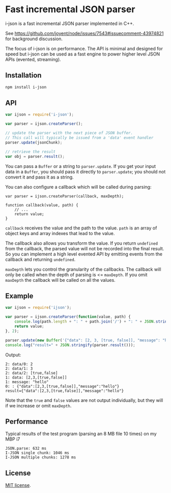 # Fast incremental JSON parser

i-json is a fast incremental JSON parser implemented in C++. 

See https://github.com/joyent/node/issues/7543#issuecomment-43974821 for background discussion.

The focus of i-json is on performance. The API is minimal and designed for speed but i-json can be used as a fast engine to power higher level JSON APIs (evented, streaming). 

## Installation

``` sh
npm install i-json
```

## API

```javascript
var ijson = require('i-json');

var parser = ijson.createParser();

// update the parser with the next piece of JSON buffer.
// This call will typically be issued from a 'data' event handler
parser.update(jsonChunk);

// retrieve the result
var obj = parser.result();
```

You can pass a `Buffer` or a string to `parser.update`. If you get your input data in a `Buffer`, you should pass it directly to `parser.update`; you should not convert it and pass it as a string. 

You can also configure a callback which will be called during parsing:

```
var parser = ijson.createParser(callback, maxDepth);

function callback(value, path) {
	// ...
	return value;
}
```

`callback` receives the value and the path to the value. `path` is an array of object keys and array indexes that lead to the value.  

The callback also allows you transform the value. If you return `undefined` from the callback, the parsed value will not be recorded into the final result. So you can implement a high level evented API by emitting events from the callback and returning `undefined`.

`maxDepth` lets you control the granularity of the callbacks. The callback will only be called when the depth of parsing is <= `maxDepth`. If you omit `maxDepth` the callback will be called on all the values.

## Example

``` javascript
var ijson = require('ijson');

var parser = ijson.createParser(function(value, path) {
	console.log(path.length + ": " + path.join('/') + ": " + JSON.stringify(value));
	return value;
}, 2);

parser.update(new Buffer('{"data": [2, 3, [true, false]], "message": "hello" }'));
console.log("result=" + JSON.stringify(parser.result()));
```
Output:
```
2: data/0: 2
2: data/1: 3
2: data/2: [true,false]
1: data: [2,3,[true,false]]
1: message: "hello"
0: : {"data":[2,3,[true,false]],"message":"hello"}
result={"data":[2,3,[true,false]],"message":"hello"}
```

Note that the `true` and `false` values are not output individually, but they will if we increase or omit `maxDepth`.

## Performance

Typical results of the test program (parsing an 8 MB file 10 times) on my MBP i7

```
JSON.parse: 632 ms
I-JSON single chunk: 1046 ms
I-JSON multiple chunks: 1278 ms
```

## License

[MIT license](http://en.wikipedia.org/wiki/MIT_License).
